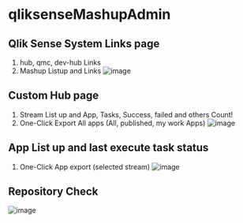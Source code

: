 # qliksenseMashupAdmin

## Qlik Sense System Links page
1. hub, qmc, dev-hub Links
2. Mashup Listup and Links
![image](https://user-images.githubusercontent.com/7877793/160537788-1204c783-c0bb-4587-9b23-41e44994aa57.png)


## Custom Hub page
1. Stream List up and App, Tasks, Success, failed and others Count!
2. One-Click Export All apps (All, published, my work Apps)
![image](https://user-images.githubusercontent.com/7877793/160537894-3b2bd25c-8280-4535-b999-a9b00f2dfe31.png)

## App List up and last execute task status
1. One-Click App export (selected stream)
![image](https://user-images.githubusercontent.com/7877793/160539901-3c283cfb-eda2-4e59-89e5-0571b55ae7ba.png)

## Repository Check
![image](https://user-images.githubusercontent.com/7877793/160537974-20ac9dbb-6b00-49b8-bae5-d7e170f5a73c.png)

